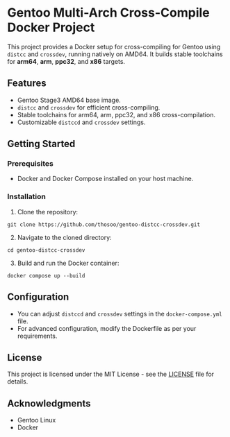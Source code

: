 # Gentoo Multi-Arch Cross-Compile Docker Project

This project provides a Docker setup for cross-compiling for Gentoo using `distcc` and `crossdev`, running natively on AMD64. It builds stable toolchains for **arm64**, **arm**, **ppc32**, and **x86** targets.

## Features

- Gentoo Stage3 AMD64 base image.
- `distcc` and `crossdev` for efficient cross-compiling.
- Stable toolchains for arm64, arm, ppc32, and x86 cross-compilation.
- Customizable `distccd` and `crossdev` settings.

## Getting Started

### Prerequisites

- Docker and Docker Compose installed on your host machine.

### Installation

1. Clone the repository:
```
git clone https://github.com/thosoo/gentoo-distcc-crossdev.git
```
2. Navigate to the cloned directory:
```
cd gentoo-distcc-crossdev
```
3. Build and run the Docker container:
```
docker compose up --build
```
## Configuration

- You can adjust `distccd` and `crossdev` settings in the `docker-compose.yml` file.
- For advanced configuration, modify the Dockerfile as per your requirements.

## License

This project is licensed under the MIT License - see the [LICENSE](LICENSE) file for details.

## Acknowledgments

- Gentoo Linux
- Docker
